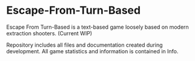 # Escape-From-Turn-Based
Escape From Turn-Based is a text-based game loosely based on modern extraction shooters. (Current WIP)

Repository includes all files and documentation created during development.
All game statistics and information is contained in Info.
